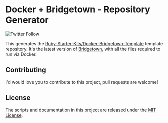 # Docker + Bridgetown - Repository Generator

![Twitter Follow](https://img.shields.io/twitter/follow/MikeRogers0?label=Follow%20%40MikeRogers0%20For%20Updates&style=social)

This generates the [Ruby-Starter-Kits/Docker-Bridgetown-Template](https://github.com/Ruby-Starter-Kits/Docker-Bridgetown-Template) template repository. It's the latest version of [Bridgetown](https://www.bridgetownrb.com/), with all the files required to run via Docker.

## Contributing

I'd would love you to contribute to this project, pull requests are welcome!

## License

The scripts and documentation in this project are released under the [MIT License](https://github.com/Ruby-Starter-Kits/Docker-Bridgetown-Generator/blob/master/LICENSE).
